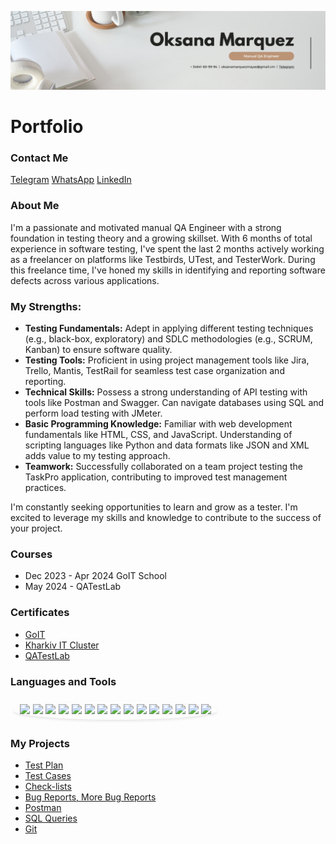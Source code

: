 [![Header](<https://github.com/OksanaMarquezMayas/OksanaMarquezMayas/blob/main/assets/White%20Minimalist%20Corporate%20Personal%20Profile%20LinkedIn%20Banner%20(1).png>)](<https://github.com/OksanaMarquezMayas/OksanaMarquezMayas/blob/main/assets/White%20Minimalist%20Corporate%20Personal%20Profile%20LinkedIn%20Banner%20(1).png>)

<h1>Portfolio</h1>

<h3>Contact Me</h3>
<div style="margin-right:20px; display:inline-block;">
    <a href="https://t.me/oks_marma">Telegram</a>
    <a href="https://wa.link/xp8801">WhatsApp</a>
    <a href="https://www.linkedin.com/in/oksana-marquezmayas-122a452a4/">LinkedIn</a>
</div>

<h3>About Me</h3>

<p>I'm a passionate and motivated manual QA Engineer with a strong foundation in testing theory and a growing skillset. With 6 months of total experience in software testing, I've spent the last 2 months actively working as a freelancer on platforms like Testbirds, UTest, and TesterWork. During this freelance time, I've honed my skills in identifying and reporting software defects across various applications.</p>

<h3>My Strengths:</h3>
<ul>
    <li><b>Testing Fundamentals:</b> Adept in applying different testing techniques (e.g., black-box, exploratory) and SDLC methodologies (e.g., SCRUM, Kanban) to ensure software quality.</li>
    <li><b>Testing Tools:</b> Proficient in using project management tools like Jira, Trello, Mantis, TestRail for seamless test case organization and reporting.</li>
    <li><b>Technical Skills:</b> Possess a strong understanding of API testing with tools like Postman and Swagger. Can navigate databases using SQL and perform load testing with JMeter.</li>
    <li><b>Basic Programming Knowledge:</b> Familiar with web development fundamentals like HTML, CSS, and JavaScript. Understanding of scripting languages like Python and data formats like JSON and XML adds value to my testing approach.</li>
    <li><b>Teamwork:</b> Successfully collaborated on a team project testing the TaskPro application, contributing to improved test management practices.</li>
</ul>

<p>I'm constantly seeking opportunities to learn and grow as a tester. I'm excited to leverage my skills and knowledge to contribute to the success of your project.</p>

<h3>Courses</h3>
<ul>
    <li>Dec 2023 - Apr 2024 GoIT School</li>
    <li>May 2024 - QATestLab</li>
</ul>

<h3>Certificates</h3>
<ul>
    <li><a href="https://drive.google.com/file/d/1I_q39Cz27kQWRBhvxfMHQKeDcL2dRTto/view?usp=sharing">GoIT</a></li>
    <li><a href="https://drive.google.com/file/d/1_qJK6ddaMyPzsj4cbzBhkVpUS1bcp71C/view?usp=sharing">Kharkiv IT Cluster</a></li>
    <li><a href="https://drive.google.com/file/d/1PAR8sYaKemW00WeAlTZq8BXXAtuoqKm8/view?usp=sharing">QATestLab</a></li>
</ul>

<h3>Languages and Tools</h3>
<p style="font-size:1.2em; padding:5px 10px; border-radius:50%; box-shadow:0 2px 4px rgba(0, 0, 0, 0.1); margin:5px; display:inline-block;">
    <img src="https://img.shields.io/badge/-Jira-4B0082?style=for-the-badge&logo=jira&logocolor=1E90FF">
    <img src="https://img.shields.io/badge/-Trello-4B0082?style=for-the-badge&logo=trello&logocolor=00BFFF">
    <img src="https://img.shields.io/badge/-TestRail-4B0082?style=for-the-badge&logo=testrail&logocolor=FFD700">
    <img src="https://img.shields.io/badge/-Mantis-4B0082?style=for-the-badge&logo=mantis&logocolor=FFA500">
    <img src="https://img.shields.io/badge/-SQL-4B0082?style=for-the-badge&logo=mysql&logocolor=1E90FF">
    <img src="https://img.shields.io/badge/-Postman-4B0082?style=for-the-badge&logo=postman&logocolor=FFA07A">
    <img src="https://img.shields.io/badge/-JavaScript-4B0082?style=for-the-badge&logo=JavaScript&logocolor=FFD700">
    <img src="https://img.shields.io/badge/-HTML-4B0082?style=for-the-badge&logo=html&logocolor=FF6347">
    <img src="https://img.shields.io/badge/-CSS-4B0082?style=for-the-badge&logo=css&logocolor=4682B4">
    <img src="https://img.shields.io/badge/-Slack-4B0082?style=for-the-badge&logo=slack&logocolor=FFB6C1">
    <img src="https://img.shields.io/badge/-Git-4B0082?style=for-the-badge&logo=git&logocolor=FF6347">
    <img src="https://img.shields.io/badge/-GitHub-4B0082?style=for-the-badge&logo=GitHub&logocolor=800080">
    <img src="https://img.shields.io/badge/-JMeter-4B0082?style=for-the-badge&logo=jmeter&logocolor=FF4500">
    <img src="https://img.shields.io/badge/-DevTools-4B0082?style=for-the-badge&logo=devtools&logocolor=B22222">
    <img src="https://img.shields.io/badge/-VSCode-4B0082?style=for-the-badge&logo=VSCode&logocolor=1E90FF">
</p>

<h3>My Projects</h3>
<ul>
    <li><a href="https://docs.google.com/document/d/1RZrPEcAFF3qvlHtcLMAvxWuV9sgHVhIG7xFzRuaPsaI/edit?usp=sharing">Test Plan</a></li>
    <li><a href="https://docs.google.com/spreadsheets/d/1LzwqUfEJZrWpD1oP4ev3_1H-BVTEKXcmk7Sytg1YxMs/edit?usp=sharing">Test Cases</a></li>
    <li><a href="https://docs.google.com/spreadsheets/d/17PIicMMMw9ZKPZ0kp7LntIfZQt93YerU/edit?usp=sharing&ouid=106552989132086504806&rtpof=true&sd=true">Check-lists</a></li>
    <li><a href="https://docs.google.com/spreadsheets/d/17wGAq_llLUVQoRoib1OW7BlBA5s2jGqZVMwP2a_c-0A/edit?usp=sharing">Bug Reports, </a><a href="https://drive.google.com/drive/folders/1Zi8xsLe1RZ6do5WlhMuDQGN3zldF2b6M?usp=sharing"> More Bug Reports</a></li>
    <li><a href="https://www.postman.com/oksanamarq/workspace/oksana-marquez-trello/collection/34355286-64a2c5a2-fa3a-44fb-97f7-1636848c591f">Postman</a></li>
    <li><a href="https://docs.google.com/document/d/1gNLugpQn8KIuZn9_H3r1L4rhwO03_MoU2vxlPW6v-Ks/edit?usp=sharing">SQL Queries</a></li>
    <li><a href="https://docs.google.com/document/d/1QZlglsdBo5i861Aybo2hJhecT3VU4w7QjxQA8YQARjE/edit?usp=sharing">Git</a></li>
</ul>

